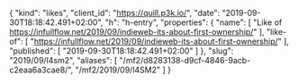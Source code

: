 {
  "kind": "likes",
  "client_id": "https://quill.p3k.io/",
  "date": "2019-09-30T18:18:42.491+02:00",
  "h": "h-entry",
  "properties": {
    "name": [
      "Like of https://infullflow.net/2019/09/indieweb-its-about-first-ownership/"
    ],
    "like-of": [
      "https://infullflow.net/2019/09/indieweb-its-about-first-ownership/"
    ],
    "published": [
      "2019-09-30T18:18:42.491+02:00"
    ]
  },
  "slug": "2019/09/l4sm2",
  "aliases": [
    "/mf2/d8283138-d9cf-4846-9acb-c2eaa6a3cae8/",
    "/mf2/2019/09/l4SM2"
  ]
}
